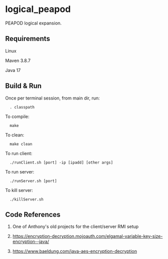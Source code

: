 # logical_peapod
PEAPOD logical expansion.

## Requirements
Linux

Maven 3.8.7

Java 17

## Build & Run
Once per terminal session, from main dir, run:
```console
  . classpath
```
To compile:
```console
  make
```
To clean:
```console
  make clean
```
To run client:
```console
  ./runClient.sh [port] -ip [ipadd] [other args]
```
To run server:
```console
  ./runServer.sh [port]
```
To kill server:
```console
  ./killServer.sh
```
## Code References
1. One of Anthony's old projects for the client/server RMI setup
   
3. https://encryption-decryption.mojoauth.com/elgamal-variable-key-size-encryption--java/

4. https://www.baeldung.com/java-aes-encryption-decryption
